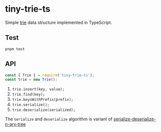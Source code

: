 # tiny-trie-ts

Simple [trie](https://en.wikipedia.org/wiki/Trie) data structure implemented in TypeScript.

## Test

`pnpm test`

## API

```js
const { Trie } = require('tiny-trie-ts');
const trie = new Trie();
```

1. `trie.insert(key, value);`
2. `trie.find(key);`
3. `trie.keysWithPrefix(prefix);`
4. `trie.serialize();`
5. `trie.deserialize(serialized);`

The `serialize` and `deserialize` algorithm is variant of [serialize-deserialize-n-ary-tree](https://www.geeksforgeeks.org/serialize-deserialize-n-ary-tree/)
